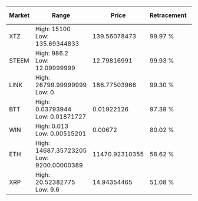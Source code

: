 | Market | Range | Price| Retracement | Doubles to 50% |
| --- | --- | --- | --- | --- |
| XTZ | High: 15100<br />Low: 135.69344833 | 139.56078473 | 99.97 % | 54.58 |
| STEEM | High: 986.2<br />Low: 12.09999999 | 12.79816991 | 99.93 % | 39.00 |
| LINK | High: 26799.99999999<br />Low: 0 | 186.77503966 | 99.30 % | 71.74 |
| BTT | High: 0.03793944<br />Low: 0.01871727 | 0.01922126 | 97.38 % | 1.47 |
| WIN | High: 0.013<br />Low: 0.00515201 | 0.00672 | 80.02 % | 1.35 |
| ETH | High: 14687.35723205<br />Low: 9200.00000389 | 11470.92310355 | 58.62 % | 1.04 |
| XRP | High: 20.52382775<br />Low: 9.6 | 14.94354465 | 51.08 % | 1.01 |
